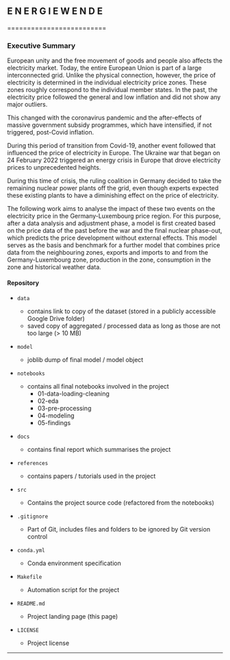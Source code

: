 
## E N E R G I E W E N D E 
=========================

### Executive Summary

European unity and the free movement of goods and people also affects the electricity market. Today, the entire European Union is part of a large interconnected grid. Unlike the physical connection, however, the price of electricity is determined in the individual electricity price zones. These zones roughly correspond to the individual member states. In the past, the electricity price followed the general and low inflation and did not show any major outliers. 

This changed with the coronavirus pandemic and the after-effects of massive government subsidy programmes, which have intensified, if not triggered, post-Covid inflation. 

During this period of transition from Covid-19, another event followed that influenced the price of electricity in Europe. The Ukraine war that began on 24 February 2022 triggered an energy crisis in Europe that drove electricity prices to unprecedented heights. 

During this time of crisis, the ruling coalition in Germany decided to take the remaining nuclear power plants off the grid, even though experts expected these existing plants to have a diminishing effect on the price of electricity.

The following work aims to analyse the impact of these two events on the electricity price in the Germany-Luxembourg price region. For this purpose, after a data analysis and adjustment phase, a model is first created based on the price data of the past before the war and the final nuclear phase-out, which predicts the price development without external effects. This model serves as the basis and benchmark for a further model that combines price data from the neighbouring zones, exports and imports to and from the Germany-Luxembourg zone, production in the zone, consumption in the zone and historical weather data.

#### Repository 

* `data` 
    - contains link to copy of the dataset (stored in a publicly accessible Google Drive folder)
    - saved copy of aggregated / processed data as long as those are not too large (> 10 MB)

* `model`
    - joblib dump of final model / model object

* `notebooks`
    - contains all final notebooks involved in the project
        - 01-data-loading-cleaning
        - 02-eda
        - 03-pre-processing
        - 04-modeling
        - 05-findings

* `docs`
    - contains final report which summarises the project

* `references`
    - contains papers / tutorials used in the project

* `src`
    - Contains the project source code (refactored from the notebooks)

* `.gitignore`
    - Part of Git, includes files and folders to be ignored by Git version control

* `conda.yml`
    - Conda environment specification

* `Makefile`
    - Automation script for the project

* `README.md`
    - Project landing page (this page)

* `LICENSE`
    - Project license


------------------------------------------------------------------------------